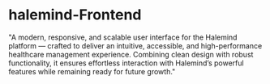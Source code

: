 # halemind-Frontend
"A modern, responsive, and scalable user interface for the Halemind platform — crafted to deliver an intuitive, accessible, and high-performance healthcare management experience. Combining clean design with robust functionality, it ensures effortless interaction with Halemind’s powerful features while remaining ready for future growth."
